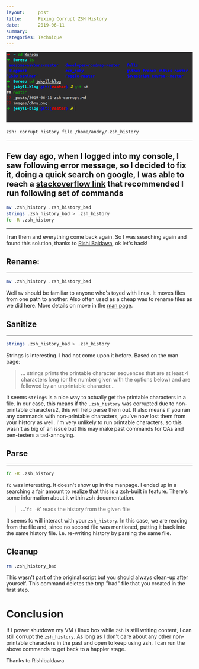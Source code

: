 ```yaml
---
layout:     post
title:      Fixing Corrupt ZSH History
date:       2019-06-11
summary:
categories: Technique
---
```

![zshrc](/images/ohmy.png)
```zsh
zsh: corrupt history file /home/andry/.zsh_history
```

---

Few day ago, when I logged into my console, I saw following error message, so I decided to fix it, doing a quick search on google, I was able to reach a [stackoverflow link](https://superuser.com/questions/957913/how-to-fix-and-recover-a-corrupt-history-file-in-zsh/957924#957924) that recommended I run following set of commands
---

```zsh
mv .zsh_history .zsh_history_bad
strings .zsh_history_bad > .zsh_history
fc -R .zsh_history
```

---

I ran them and everything come back again. So I was searching again and found this solution, thanks to [Rishi Baldawa](https://twitter.com/rishibaldawa), ok let's hack!

## Rename:

---

```zsh
mv .zsh_history .zsh_history_bad
```
Well `mv` should be familiar to anyone who's toyed with linux. It moves files from one path to another. Also often used as a cheap was to rename files as we did here. More details on move in the [man page](https://linux.die.net/man/1/mv).

## Sanitize

---

```zsh
strings .zsh_history_bad > .zsh_history
```

Strings is interesting. I had not come upon it before. Based on the man page:

>... strings prints the printable character sequences that are at least 4 characters long (or the number given with the options below) and are followed by an unprintable character...


It seems `strings` is a nice way to actually get the printable characters in a file. In our case, this means if the `.zsh_history` was corrupted due to non-printable characters2, this will help parse them out. It also means if you ran any commands with non-printable characters, you've now lost them from your history as well. I'm very unlikely to run printable characters, so this wasn't as big of an issue but this may make past commands for QAs and pen-testers a tad-annoying.

## Parse

---

```zsh
fc -R .zsh_history
```

`fc` was interesting. It doesn't show up in the manpage. I ended up in a searching a fair amount to realize that this is a zsh-built in feature. There's some information about it within zsh documentation.

>...'`fc -R`’ reads the history from the given file

It seems fc will interact with your `zsh_history`. In this case, we are reading from the file and, since no second file was mentioned, putting it back into the same history file. i.e. re-writing history by parsing the same file.

## Cleanup

```zsh
rm .zsh_history_bad
```

This wasn't part of the original script but you should always clean-up after yourself. This command deletes the tmp "bad" file that you created in the first step.


# Conclusion

If I power shutdown my VM / linux box while `zsh` is still writing content, I can still corrupt the `zsh_history`. As long as I don't care about any other non-printable characters in the past and open to keep using zsh, I can run the above commands to get back to a happier stage.

<footer>Thanks to Rishibaldawa</footer>



